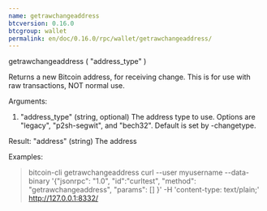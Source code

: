 ```yaml
---
name: getrawchangeaddress
btcversion: 0.16.0
btcgroup: wallet
permalink: en/doc/0.16.0/rpc/wallet/getrawchangeaddress/
---
```


getrawchangeaddress ( "address_type" )

Returns a new Bitcoin address, for receiving change.
This is for use with raw transactions, NOT normal use.

Arguments:
1. "address_type"           (string, optional) The address type to use. Options are "legacy", "p2sh-segwit", and "bech32". Default is set by -changetype.

Result:
"address"    (string) The address

Examples:
> bitcoin-cli getrawchangeaddress 
> curl --user myusername --data-binary '{"jsonrpc": "1.0", "id":"curltest", "method": "getrawchangeaddress", "params": [] }' -H 'content-type: text/plain;' http://127.0.0.1:8332/


